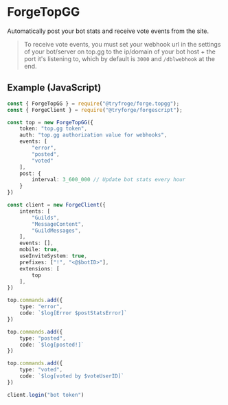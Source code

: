 # ForgeTopGG
Automatically post your bot stats and receive vote events from the site.

> To receive vote events, you must set your webhook url in the settings of your bot/server on top.gg to the ip/domain of your bot host + the port it's listening to, which by default is `3000` and `/dblwebhook` at the end.

## Example (JavaScript)
```ts
const { ForgeTopGG } = require("@tryfroge/forge.topgg");
const { ForgeClient } = require("@tryforge/forgescript");

const top = new ForgeTopGG({
    token: "top.gg token",
    auth: "top.gg authorization value for webhooks",
    events: [
        "error",
        "posted",
        "voted"
    ],
    post: {
        interval: 3_600_000 // Update bot stats every hour
    }
})

const client = new ForgeClient({
    intents: [
        "Guilds",
        "MessageContent",
        "GuildMessages",
    ],
    events: [],
    mobile: true,
    useInviteSystem: true,
    prefixes: ["!", "<@$botID>"],
    extensions: [
        top
    ],
})

top.commands.add({
    type: "error",
    code: `$log[Error $postStatsError]`
})

top.commands.add({
    type: "posted",
    code: `$log[posted!]`
})

top.commands.add({
    type: "voted",
    code: `$log[voted by $voteUserID]`
})

client.login("bot token")
```